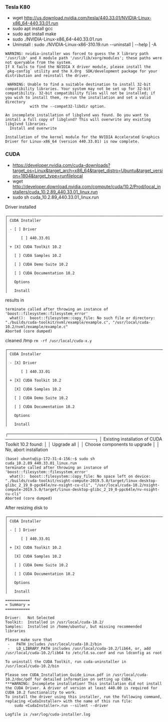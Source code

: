 ### Tesla K80
   
   * wget http://us.download.nvidia.com/tesla/440.33.01/NVIDIA-Linux-x86_64-440.33.01.run
   * sudo apt install gcc
   * sudo apt install make
   * sudo ./NVIDIA-Linux-x86_64-440.33.01.run
   * Uninstall : sudo ./NVIDIA-Linux-x86-310.19.run --uninstall | --help | -A
   
```text
WARNING: nvidia-installer was forced to guess the X library path '/usr/lib' and X module path '/usr/lib/xorg/modules'; these paths were not queryable from the system.
If X fails to find the NVIDIA X driver module, please install the `pkg-config` utility and the X.Org  SDK/development package for your distribution and reinstall the driver.

 WARNING: Unable to find a suitable destination to install 32-bit compatibility libraries. Your system may not be set up for 32-bit compatibility. 32-bit compatibility files will not be installed; if you wish to install them, re-run the installation and set a valid directory
           with the --compat32-libdir option.

An incomplete installation of libglvnd was found. Do you want to install a full copy of libglvnd? This will overwrite any existing libglvnd libraries.
  Install and overwrite

Installation of the kernel module for the NVIDIA Accelerated Graphics Driver for Linux-x86_64 (version 440.33.01) is now complete.
```

### CUDA
   * https://developer.nvidia.com/cuda-downloads?target_os=Linux&target_arch=x86_64&target_distro=Ubuntu&target_version=1804&target_type=runfilelocal
   * wget http://developer.download.nvidia.com/compute/cuda/10.2/Prod/local_installers/cuda_10.2.89_440.33.01_linux.run
   * sudo sh cuda_10.2.89_440.33.01_linux.run

Driver installed
   
```text
┌──────────────────────────────────────────────────────────────────────────────┐
│ CUDA Installer                                                               │
│ - [ ] Driver                                                                 │
│      [ ] 440.33.01                                                           │
│ + [X] CUDA Toolkit 10.2                                                      │
│   [ ] CUDA Samples 10.2                                                      │
│   [ ] CUDA Demo Suite 10.2                                                   │
│   [ ] CUDA Documentation 10.2                                                │
│   Options                                                                    │
│   Install
```
results in 

```text
terminate called after throwing an instance of 'boost::filesystem::filesystem_error'
  what():  boost::filesystem::copy_file: No such file or directory: "./builds/cuda-toolkit/nvml/example/example.c", "/usr/local/cuda-10.2/nvml/example/example.c"
Aborted (core dumped)
```
cleaned /tmp 
`rm -rf /usr/local/cuda-x.y`

```text
┌──────────────────────────────────────────────────────────────────────────────┐
│ CUDA Installer                                                               │
│ - [X] Driver                                                                 │
│      [ ] 440.33.01                                                           │
│ + [X] CUDA Toolkit 10.2                                                      │
│   [X] CUDA Samples 10.2                                                      │
│   [ ] CUDA Demo Suite 10.2                                                   │
│   [ ] CUDA Documentation 10.2                                                │
│   Options                                                                    │
│   Install                      
```
┌──────────────────────────────────────────────────────────────────────────────┐
│ Existing installation of CUDA Toolkit 10.2 found:                            │
│ Upgrade all                                                                  │
│ Choose components to upgrade                                                 │
│ No, abort installation           

```text
(base) ubuntu@ip-172-31-4-156:~$ sudo sh cuda_10.2.89_440.33.01_linux.run
terminate called after throwing an instance of 'boost::filesystem::filesystem_error'
  what():  boost::filesystem::copy_file: No space left on device: "./builds/cuda-toolkit/nsight-compute-2019.5.0/target/linux-desktop-glibc_2_19_0-ppc64le/nv-nsight-cu-cli", "/usr/local/cuda-10.2/nsight-compute-2019.5.0/target/linux-desktop-glibc_2_19_0-ppc64le/nv-nsight-cu-cli"
Aborted (core dumped)
```

After resizing disk to 
```text
┌──────────────────────────────────────────────────────────────────────────────┐
│ CUDA Installer                                                               │
│ - [ ] Driver                                                                 │
│      [ ] 440.33.01                                                           │
│ + [X] CUDA Toolkit 10.2                                                      │
│   [X] CUDA Samples 10.2                                                      │
│   [ ] CUDA Demo Suite 10.2                                                   │
│   [ ] CUDA Documentation 10.2                                                │
│   Options                                                                    │
│   Install                      
```

```text
===========
= Summary =
===========

Driver:   Not Selected
Toolkit:  Installed in /usr/local/cuda-10.2/
Samples:  Installed in /home/ubuntu/, but missing recommended libraries

Please make sure that
 -   PATH includes /usr/local/cuda-10.2/bin
 -   LD_LIBRARY_PATH includes /usr/local/cuda-10.2/lib64, or, add /usr/local/cuda-10.2/lib64 to /etc/ld.so.conf and run ldconfig as root

To uninstall the CUDA Toolkit, run cuda-uninstaller in /usr/local/cuda-10.2/bin

Please see CUDA_Installation_Guide_Linux.pdf in /usr/local/cuda-10.2/doc/pdf for detailed information on setting up CUDA.
***WARNING: Incomplete installation! This installation did not install the CUDA Driver. A driver of version at least 440.00 is required for CUDA 10.2 functionality to work.
To install the driver using this installer, run the following command, replacing <CudaInstaller> with the name of this run file:
    sudo <CudaInstaller>.run --silent --driver

Logfile is /var/log/cuda-installer.log
```
